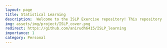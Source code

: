 ```yaml
---
layout: page
title: Statistical Learning
description:  Welcome to the ISLP Exercise repository! This repository contains my hands-on exercises related to the book "Introduction to Statistical Learning with Python" concepts implemented in Python using Jupiter Notebooks.
img: assets/img/project/ISLP_cover.png
redirect: https://github.com/anirudh6415/ISLP_learning
importance: 1
category: Personal
---
```



